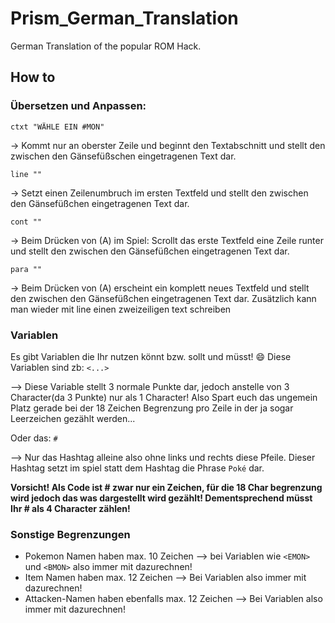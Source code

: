 # Prism_German_Translation
German Translation of the popular ROM Hack.

## How to
### Übersetzen und Anpassen:
`ctxt "WÄHLE EIN #MON"`

 -> Kommt nur an oberster Zeile und beginnt den Textabschnitt und stellt den zwischen den Gänsefüßschen eingetragenen Text dar.

`line ""`

-> Setzt einen Zeilenumbruch im ersten Textfeld und stellt den zwischen den Gänsefüßchen eingetragenen Text dar.

`cont ""`

 -> Beim Drücken von (A) im Spiel: Scrollt das erste Textfeld eine Zeile runter und stellt den zwischen den Gänsefüßchen eingetragenen Text dar.

`para ""`

 -> Beim Drücken von (A) erscheint ein komplett neues Textfeld und stellt den zwischen den Gänsefüßchen eingetragenen Text dar. Zusätzlich kann man wieder mit line         einen zweizeiligen text schreiben 

### Variablen
Es gibt Variablen die Ihr nutzen könnt bzw. sollt und müsst! 😄 
Diese Variablen sind zb:
`<...>`

--> Diese Variable stellt 3 normale Punkte dar, jedoch anstelle von 3 Character(da 3 Punkte) nur als 1 Character! Also Spart euch das ungemein Platz gerade bei der 18     Zeichen Begrenzung pro Zeile in der ja sogar Leerzeichen gezählt werden...

Oder das:
`#`

--> Nur das Hashtag alleine also ohne links und rechts diese Pfeile.
    Dieser Hashtag setzt im spiel statt dem Hashtag die Phrase
    `Poké` dar.

**Vorsicht! Als Code ist # zwar nur ein Zeichen, für die 18 Char begrenzung wird jedoch das was dargestellt wird gezählt!
  Dementsprechend müsst Ihr # als 4 Character zählen!**
  
### Sonstige Begrenzungen
- Pokemon Namen haben max. 10 Zeichen --> bei Variablen wie `<EMON>` und `<BMON>` also immer mit dazurechnen!
- Item Namen haben max. 12 Zeichen --> Bei Variablen also immer mit dazurechnen!
- Attacken-Namen haben ebenfalls max. 12 Zeichen --> Bei Variablen also immer mit dazurechnen!

